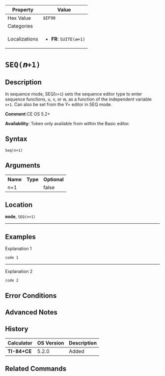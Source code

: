 | Property      | Value |
|---------------|-------|
| Hex Value     | `$EF90`|
| Categories    | <ul></ul> |
| Localizations | <ul><li><b>FR</b>: `SUITE(𝒏+1)`</li></ul> |

# `SEQ(𝒏+1)`

## Description
In sequence mode, SEQ(`n+1`) sets the sequence editor type to enter sequence functions, u, v, or w, as a function of the independent variable `n+1`.   Can also be set from the Y= editor in SEQ mode.

<b>Comment</b>:CE OS 5.2+

<b>Availability</b>: Token only available from within the Basic editor.

## Syntax
`Seq(n+1)`

## Arguments
<table>
<tr><th>Name</th><th>Type</th><th>Optional</th></tr>

<tr><td>n+1</td><td></td><td>false</td></tr>

</table>

## Location
<tt><kbd><b>mode</b></kbd></tt>, `SEQ(n+1)`
<hr>

## Examples

Explanation 1
```ti-basic
code 1
```
---
Explanation 2
```ti-basic
code 2
```

## Error Conditions


## Advanced Notes


## History
| Calculator | OS Version | Description |
|------------|------------|-------------|
| <b>TI-84+CE</b> | 5.2.0 | Added

## Related Commands

    
